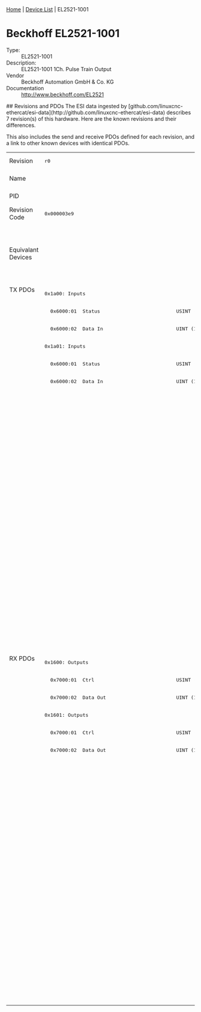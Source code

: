 <div class="nav"><a href="/esi-data">Home</a> | <a href="/esi-data/devices">Device List</a> | EL2521-1001</div>

#  Beckhoff EL2521-1001

<dl>
  <dt>Type:</dt><dd>EL2521-1001</dd>
  <dt>Description:</dt><dd>EL2521-1001 1Ch. Pulse Train Output</dd>
  <dt>Vendor</dt><dd>Beckhoff Automation GmbH & Co. KG</dd>
  <dt>Documentation</dt><dd><a href="http://www.beckhoff.com/EL2521">http://www.beckhoff.com/EL2521</a></dd>
</dl>
## Revisions and PDOs
The ESI data ingested by [github.com/linuxcnc-ethercat/esi-data](http://github.com/linuxcnc-ethercat/esi-data) describes 7 revision(s) of this hardware.  Here are the known revisions and their differences.

This also includes the send and receive PDOs defined for each revision, and a link to other known devices with identical PDOs.

<table>
<tr >
<td class="first">Revision</td>
<td ><pre>r0</pre></td>
<td ><pre>r1</pre></td>
<td ><pre>r1016</pre></td>
<td ><pre>r1017</pre></td>
<td ><pre>r1018</pre></td>
<td ><pre>r1019</pre></td>
<td ><pre>r1020</pre></td>
</tr>
<tr >
<td class="first">Name</td>
<td  colspan=7 align="center"><pre>EL2521-1001 1Ch. Pulse Train Output</pre></td>
</tr>
<tr >
<td class="first">PID</td>
<td  colspan=7 align="center"><pre>0x09d93052</pre></td>
</tr>
<tr >
<td class="first">Revision Code</td>
<td ><pre>0x000003e9</pre></td>
<td ><pre>0x000103e9</pre></td>
<td ><pre>0x03f803e9</pre></td>
<td ><pre>0x03f903e9</pre></td>
<td ><pre>0x03fa03e9</pre></td>
<td ><pre>0x03fb03e9</pre></td>
<td ><pre>0x03fc03e9</pre></td>
</tr>
<tr >
<td class="first">Equivalant Devices</td>
<td ></td>
<td ><pre><a href="EL2521">EL2521 r0</a></pre></td>
<td  colspan=2 align="center"><pre><a href="EL2521">EL2521 r1016</a><br/><a href="EL2521-0024">EL2521-0024 r1016</a><br/><a href="EL2521-0024">EL2521-0024 r1017</a><br/><a href="EL2521-0025">EL2521-0025 r1016</a><br/><a href="EL2521-0025">EL2521-0025 r1017</a></pre></td>
<td  colspan=3 align="center"><pre><a href="EL2521">EL2521 r1019</a><br/><a href="EL2521">EL2521 r1020</a><br/><a href="EL2521">EL2521 r1021</a><br/><a href="EL2521-0024">EL2521-0024 r1018</a><br/><a href="EL2521-0024">EL2521-0024 r1019</a><br/><a href="EL2521-0024">EL2521-0024 r1020</a><br/><a href="EL2521-0025">EL2521-0025 r1018</a><br/><a href="EL2521-0025">EL2521-0025 r1019</a><br/><a href="EL2521-0025">EL2521-0025 r1020</a></pre></td>
</tr>
<tr class="txpdo pdosection">
<td class="first" rowspan=21 valign=top>TX PDOs</td>
<td colspan=7 align="left"><pre>0x1a00: Inputs</pre></td>
<td></td>
</tr>
<tr class="txpdo">
<td ><pre>  0x6000:01  Status                          USINT (8 bits)</pre></td>
<td  colspan=6 align="left"><pre>  0x6000:01  Status                          UINT (16 bits)</pre></td>
</tr>
<tr class="txpdo">
<td  colspan=7 align="left"><pre>  0x6000:02  Data In                         UINT (16 bits)</pre></td>
</tr>
<tr class="txpdo pdosection">
<td ><pre>0x1a01: Inputs</pre></td>
<td ></td>
<td  colspan=5 align="left"><pre>0x1a01: PTO Status</pre></td>
</tr>
<tr class="txpdo">
<td ><pre>  0x6000:01  Status                          USINT (8 bits)</pre></td>
<td  colspan=6 align="left"></td>
</tr>
<tr class="txpdo">
<td ><pre>  0x6000:02  Data In                         UINT (16 bits)</pre></td>
<td  colspan=6 align="left"></td>
</tr>
<tr class="txpdo">
<td  colspan=2 align="left"></td>
<td  colspan=2 align="left"><pre>  0x6010:01  Sel. Ack/End counter            BOOL</pre></td>
<td  colspan=3 align="left"><pre>  0x6010:01  Status__Sel. Ack/End counter    BOOL</pre></td>
</tr>
<tr class="txpdo">
<td  colspan=2 align="left"></td>
<td  colspan=2 align="left"><pre>  0x6010:02  Ramp active                     BOOL</pre></td>
<td  colspan=3 align="left"><pre>  0x6010:02  Status__Ramp active             BOOL</pre></td>
</tr>
<tr class="txpdo">
<td  colspan=2 align="left"></td>
<td  colspan=2 align="left"><pre>  0x6010:05  Status of input target          BOOL</pre></td>
<td  colspan=3 align="left"><pre>  0x6010:05  Status__Status of input target  BOOL</pre></td>
</tr>
<tr class="txpdo">
<td  colspan=2 align="left"></td>
<td  colspan=2 align="left"><pre>  0x6010:06  Status of input zero            BOOL</pre></td>
<td  colspan=3 align="left"><pre>  0x6010:06  Status__Status of input zero    BOOL</pre></td>
</tr>
<tr class="txpdo">
<td  colspan=2 align="left"></td>
<td  colspan=2 align="left"><pre>  0x6010:07  Error                           BOOL</pre></td>
<td  colspan=3 align="left"><pre>  0x6010:07  Status__Error                   BOOL</pre></td>
</tr>
<tr class="txpdo pdosection">
<td  colspan=2 align="left"></td>
<td  colspan=5 align="left"><pre>0x1a02: ENC Status compact</pre></td>
</tr>
<tr class="txpdo">
<td  colspan=2 align="left"></td>
<td  colspan=2 align="left"><pre>  0x6020:03  Set counter done                BOOL</pre></td>
<td  colspan=3 align="left"><pre>  0x6020:03  Status__Set counter done        BOOL</pre></td>
</tr>
<tr class="txpdo">
<td  colspan=2 align="left"></td>
<td  colspan=2 align="left"><pre>  0x6020:04  Counter underflow               BOOL</pre></td>
<td  colspan=3 align="left"><pre>  0x6020:04  Status__Counter underflow       BOOL</pre></td>
</tr>
<tr class="txpdo">
<td  colspan=2 align="left"></td>
<td  colspan=2 align="left"><pre>  0x6020:05  Counter overflow                BOOL</pre></td>
<td  colspan=3 align="left"><pre>  0x6020:05  Status__Counter overflow        BOOL</pre></td>
</tr>
<tr class="txpdo">
<td  colspan=2 align="left"></td>
<td  colspan=5 align="left"><pre>  0x6020:11  Counter value                   UINT (16 bits)</pre></td>
</tr>
<tr class="txpdo pdosection">
<td  colspan=2 align="left"></td>
<td  colspan=5 align="left"><pre>0x1a05: ENC Status</pre></td>
</tr>
<tr class="txpdo">
<td  colspan=2 align="left"></td>
<td  colspan=2 align="left"><pre>  0x6020:03  Set counter done                BOOL</pre></td>
<td  colspan=3 align="left"><pre>  0x6020:03  Status__Set counter done        BOOL</pre></td>
</tr>
<tr class="txpdo">
<td  colspan=2 align="left"></td>
<td  colspan=2 align="left"><pre>  0x6020:04  Counter underflow               BOOL</pre></td>
<td  colspan=3 align="left"><pre>  0x6020:04  Status__Counter underflow       BOOL</pre></td>
</tr>
<tr class="txpdo">
<td  colspan=2 align="left"></td>
<td  colspan=2 align="left"><pre>  0x6020:05  Counter overflow                BOOL</pre></td>
<td  colspan=3 align="left"><pre>  0x6020:05  Status__Counter overflow        BOOL</pre></td>
</tr>
<tr class="txpdo">
<td  colspan=2 align="left"></td>
<td  colspan=5 align="left"><pre>  0x6020:11  Counter value                   UDINT (32 bits)</pre></td>
</tr>
<tr class="rxpdo pdosection">
<td class="first" rowspan=20 valign=top>RX PDOs</td>
<td colspan=7 align="left"><pre>0x1600: Outputs</pre></td>
<td></td>
</tr>
<tr class="rxpdo">
<td ><pre>  0x7000:01  Ctrl                            USINT (8 bits)</pre></td>
<td  colspan=6 align="left"><pre>  0x7000:01  Ctrl                            UINT (16 bits)</pre></td>
</tr>
<tr class="rxpdo">
<td  colspan=7 align="left"><pre>  0x7000:02  Data Out                        UINT (16 bits)</pre></td>
</tr>
<tr class="rxpdo pdosection">
<td ><pre>0x1601: Outputs</pre></td>
<td ></td>
<td  colspan=5 align="left"><pre>0x1601: PTO Control</pre></td>
</tr>
<tr class="rxpdo">
<td ><pre>  0x7000:01  Ctrl                            USINT (8 bits)</pre></td>
<td  colspan=6 align="left"></td>
</tr>
<tr class="rxpdo">
<td ><pre>  0x7000:02  Data Out                        UINT (16 bits)</pre></td>
<td  colspan=6 align="left"></td>
</tr>
<tr class="rxpdo">
<td  colspan=2 align="left"></td>
<td  colspan=2 align="left"><pre>  0x7010:01  Frequency select                BOOL</pre></td>
<td  colspan=3 align="left"><pre>  0x7010:01  Control__Frequency select       BOOL</pre></td>
</tr>
<tr class="rxpdo">
<td  colspan=2 align="left"></td>
<td  colspan=2 align="left"><pre>  0x7010:02  Disable ramp                    BOOL</pre></td>
<td  colspan=3 align="left"><pre>  0x7010:02  Control__Disable ramp           BOOL</pre></td>
</tr>
<tr class="rxpdo">
<td  colspan=2 align="left"></td>
<td  colspan=2 align="left"><pre>  0x7010:03  Go counter                      BOOL</pre></td>
<td  colspan=3 align="left"><pre>  0x7010:03  Control__Go counter             BOOL</pre></td>
</tr>
<tr class="rxpdo">
<td  colspan=2 align="left"></td>
<td  colspan=5 align="left"><pre>  0x7010:11  Frequency value                 UINT (16 bits)</pre></td>
</tr>
<tr class="rxpdo pdosection">
<td  colspan=2 align="left"></td>
<td  colspan=5 align="left"><pre>0x1604: PTO Target compact</pre></td>
</tr>
<tr class="rxpdo">
<td  colspan=2 align="left"></td>
<td  colspan=5 align="left"><pre>  0x7010:12  Target counter value            UINT (16 bits)</pre></td>
</tr>
<tr class="rxpdo pdosection">
<td  colspan=2 align="left"></td>
<td  colspan=5 align="left"><pre>0x1607: PTO Target</pre></td>
</tr>
<tr class="rxpdo">
<td  colspan=2 align="left"></td>
<td  colspan=5 align="left"><pre>  0x7010:12  Target counter value            UDINT (32 bits)</pre></td>
</tr>
<tr class="rxpdo pdosection">
<td  colspan=2 align="left"></td>
<td  colspan=5 align="left"><pre>0x1602: ENC Control compact</pre></td>
</tr>
<tr class="rxpdo">
<td  colspan=2 align="left"></td>
<td  colspan=2 align="left"><pre>  0x7020:03  Set counter                     BOOL</pre></td>
<td  colspan=3 align="left"><pre>  0x7020:03  Control__Set counter            BOOL</pre></td>
</tr>
<tr class="rxpdo">
<td  colspan=2 align="left"></td>
<td  colspan=5 align="left"><pre>  0x7020:11  Set counter value               UINT (16 bits)</pre></td>
</tr>
<tr class="rxpdo pdosection">
<td  colspan=2 align="left"></td>
<td  colspan=5 align="left"><pre>0x1605: ENC Control</pre></td>
</tr>
<tr class="rxpdo">
<td  colspan=2 align="left"></td>
<td  colspan=2 align="left"><pre>  0x7020:03  Set counter                     BOOL</pre></td>
<td  colspan=3 align="left"><pre>  0x7020:03  Control__Set counter            BOOL</pre></td>
</tr>
<tr class="rxpdo">
<td  colspan=2 align="left"></td>
<td  colspan=5 align="left"><pre>  0x7020:11  Set counter value               UDINT (32 bits)</pre></td>
</tr>
</table>

